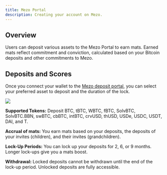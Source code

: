 ```yaml
---
title: Mezo Portal
description: Creating your account on Mezo.
---
```


## Overview

Users can deposit various assets to the Mezo Portal to earn mats. Earned mats reflect commitment and conviction, calculated based on your Bitcoin deposits and other commitments to Mezo.

## Deposits and Scores

Once you connect your wallet to the [Mezo deposit portal](https://mezo.org/hodl), you can select your preferred asset to deposit and the duration of the lock.&#x20;

![](/docs/gitbook/Screenshot_2024-06-26_at_7.37.09_AM.png)

**Supported Tokens:** Deposit BTC, tBTC, WBTC, fBTC, SolvBTC, SolvBTC.BBN, swBTC, cbBTC, intBTC, crvUSD, thUSD, USDe, USDC, USDT, DAI, and T.

**Accrual of mats:** You earn mats based on your deposits, the deposits of your invites (children), and their invites (grandchildren).&#x20;

**Lock-Up Periods:** You can lock up your deposits for 2, 6, or 9 months. Longer lock-ups give you a mats boost.

**Withdrawal:** Locked deposits cannot be withdrawn until the end of the lock-up period. Unlocked deposits are fully accessible.

